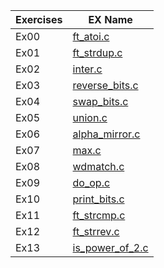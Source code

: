| Exercises  | EX Name |
| ------------- | ------------- |
| Ex00  |  [ft_atoi.c](https://github.com/1McLongLong/myExams/blob/master/exam02/ex00/ft_atoi.c)  |
| Ex01  |  [ft_strdup.c](https://github.com/1McLongLong/myExams/blob/master/exam02/ex01/ft_strdup.c)  |
| Ex02  |  [inter.c](https://github.com/1McLongLong/myExams/blob/master/exam02/ex02/inter.c)  |
| Ex03  |  [reverse_bits.c](https://github.com/1McLongLong/myExams/blob/master/exam02/ex03/reverse_bits.c)  |
| Ex04  |  [swap_bits.c](https://github.com/1McLongLong/myExams/blob/master/exam02/ex05/swap_bits.c)  |
| Ex05  |  [union.c](https://github.com/1McLongLong/myExams/blob/master/exam02/ex06/union.c)  |
| Ex06  |  [alpha_mirror.c](https://github.com/1McLongLong/myExams/blob/master/exam02/ex07/alpha_mirror.c)  |
| Ex07  |  [max.c](https://github.com/1McLongLong/myExams/blob/master/exam02/ex08/max.c)  |
| Ex08  |  [wdmatch.c](https://github.com/1McLongLong/myExams/blob/master/exam02/ex09/wdmatch.c)  |
| Ex09  |  [do_op.c](https://github.com/1McLongLong/myExams/blob/master/exam02/ex10/do_op.c)  |
| Ex10  |  [print_bits.c](https://github.com/1McLongLong/myExams/blob/master/exam02/ex11/print_bits.c)  |
| Ex11  |  [ft_strcmp.c](https://github.com/1McLongLong/myExams/blob/master/exam02/ex12/ft_strcmp.c)  |
| Ex12  |  [ft_strrev.c](https://github.com/1McLongLong/myExams/blob/master/exam02/ex13/ft_strrev.c)  |
| Ex13  |  [is_power_of_2.c](https://github.com/1McLongLong/myExams/blob/master/exam02/ex14/is_power_of_2.c)  |
